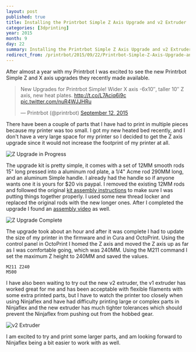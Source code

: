 ```yaml
---
layout: post
published: true
title: Installing the Printrbot Simple Z Axis Upgrade and v2 Extruder
categories: [3dprinting]
year: 2015
month: 9
day: 22
summary: Installing the Printrbot Simple Z Axis Upgrade and v2 Extruder
redirect_from: /printrbot/2015/09/22/Printrbot-Simple-Z-Axis-Upgrade-and-v2-Extruder/
---
```


After almost a year with my Printrbot I was excited to see the new Printrbot Simple Z and X axis upgrades they recently made available.

<blockquote class="twitter-tweet" lang="en"><p lang="en" dir="ltr">New Upgrades for Printrbot Simple! Wider X axis -6x10″, taller 10″ Z axis, new heat plates. <a href="http://t.co/L7Aciq6i9c">http://t.co/L7Aciq6i9c</a> <a href="http://t.co/nuR4WJJHRu">pic.twitter.com/nuR4WJJHRu</a></p>&mdash; Printrbot (@printrbot) <a href="https://twitter.com/printrbot/status/642722402573520897">September 12, 2015</a></blockquote>
<script async src="//platform.twitter.com/widgets.js" charset="utf-8"></script>

 There have been a couple of parts that I have had to print in multiple pieces because my printer was too small. I got my new heated bed recently, and I don't have a very large space for my printer so I decided to get the Z axis upgrade since it would not increase the footprint of my printer at all.

<img alt="Z Upgrade in Progress" src="https://garthvh.com/assets/img/printrbot/z_upgrade_1.jpg" class="img-responsive img-rounded" />

The upgrade kit is pretty simple, it comes with a set of 12MM smooth rods 15" long pressed into a aluminum rod plate, a 1/4" Acme rod 290MM long, and an aluminum Simple handle. I already had the handle so if anyone wants one it is yours for $20 vis paypal. I removed the existing 12MM rods and followed the original [kit assembly instructions](http://help.printrbot.com/Guide/Printrbot+Simple+Metal+%28Model+1403%29/142) to make sure I was putting things together properly.  I used some new thread locker and replaced the original rods with the new longer ones. After I completed the upgrade I found an [assembly video](https://youtu.be/a9bMh-npM-E) as well.

<img alt="Z Upgrade Complete" src="https://garthvh.com/assets/img/printrbot/z_upgrade_2.jpg" class="img-responsive img-rounded" />

The upgrade took about an hour and after it was complete I had to update the size of my printer in the firmware and in Cura and OctoPrint. Using the control panel in OctoPrint I homed the Z axis and moved the Z axis up as far as I was comfortable going, which was 240MM.  Using the M211 command I set the maximum Z height to 240MM and saved the values.

    M211 Z240
    M500

I have also been waiting to try out the new v2 extruder, the v1 extruder has worked great for me and has been acceptable with flexible filaments with some extra printed parts, but I have to watch the printer too closely when using Ninjaflex and have had difficulty printing large or complex parts in Ninjaflex and the new extruder has much tighter tolerances which should prevent the Ninjaflex from pushing out from the hobbed gear.

<img alt="v2 Extruder" src="https://garthvh.com/assets/img/printrbot/extruder_v2.jpg" class="img-responsive img-rounded" />

I am excited to try and print some larger parts, and am looking forward to Ninjaflex being a bit easier to work with as well.
